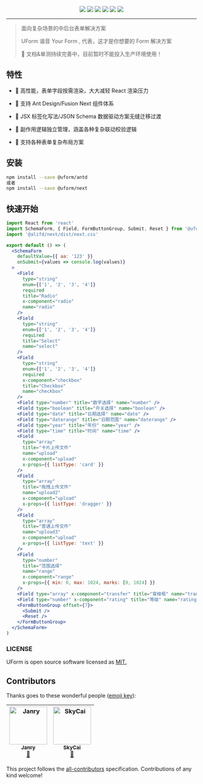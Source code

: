 <p align="center">
<img src="https://img.alicdn.com/tfs/TB1Tw1_ImzqK1RjSZFLXXcn2XXa-1400-797.png">
<a href="https://www.npmjs.com/package/@uform/react"><img src="https://img.shields.io/npm/v/@uform/react.svg"></a>
<a href="https://www.npmjs.com/package/@uform/antd"><img src="https://img.shields.io/npm/v/@uform/antd.svg"></a>
<a href="https://www.npmjs.com/package/@uform/next"><img src="https://img.shields.io/npm/v/@uform/next.svg"></a>
<a href="https://travis-ci.com/alibaba/uform"><img src="https://travis-ci.com/alibaba/uform.svg?branch=master"></a>
<a href="https://standardjs.com"><img src="https://img.shields.io/badge/code_style-standard-brightgreen.svg"></a>
</p>

---

> 面向复杂场景的中后台表单解决方案
>
> UForm 谐音 Your Form , 代表，这才是你想要的 Form 解决方案
>
> 🚧 文档&单测持续完善中，目前暂时不能投入生产环境使用！

## 特性

- 🚀 高性能，表单字段按需渲染，大大减轻 React 渲染压力
- 🧩 支持 Ant Design/Fusion Next 组件体系
- 🎨 JSX 标签化写法/JSON Schema 数据驱动方案无缝迁移过渡
- 🏅 副作用逻辑独立管理，涵盖各种复杂联动校验逻辑

- 🌯 支持各种表单复杂布局方案

## 安装

```bash
npm install --save @uform/antd
或者
npm install --save @uform/next
```

## 快速开始

```jsx
import React from 'react'
import SchemaForm, { Field, FormButtonGroup, Submit, Reset } from '@uform/next'
import '@alifd/next/dist/next.css'

export default () => (
  <SchemaForm
    defaultValue={{ aa: '123' }}
    onSubmit={values => console.log(values)}
  >
    <Field
      type="string"
      enum={['1', '2', '3', '4']}
      required
      title="Radio"
      x-component="radio"
      name="radio"
    />
    <Field
      type="string"
      enum={['1', '2', '3', '4']}
      required
      title="Select"
      name="select"
    />
    <Field
      type="string"
      enum={['1', '2', '3', '4']}
      required
      x-component="checkbox"
      title="Checkbox"
      name="checkbox"
    />
    <Field type="number" title="数字选择" name="number" />
    <Field type="boolean" title="开关选择" name="boolean" />
    <Field type="date" title="日期选择" name="date" />
    <Field type="daterange" title="日期范围" name="daterange" />
    <Field type="year" title="年份" name="year" />
    <Field type="time" title="时间" name="time" />
    <Field
      type="array"
      title="卡片上传文件"
      name="upload"
      x-component="upload"
      x-props={{ listType: 'card' }}
    />
    <Field
      type="array"
      title="拖拽上传文件"
      name="upload2"
      x-component="upload"
      x-props={{ listType: 'dragger' }}
    />
    <Field
      type="array"
      title="普通上传文件"
      name="upload3"
      x-component="upload"
      x-props={{ listType: 'text' }}
    />
    <Field
      type="number"
      title="范围选择"
      name="range"
      x-component="range"
      x-props={{ min: 0, max: 1024, marks: [0, 1024] }}
    />
    <Field type="array" x-component="transfer" title="穿梭框" name="transfer" />
    <Field type="number" x-component="rating" title="等级" name="rating" />
    <FormButtonGroup offset={7}>
      <Submit />
      <Reset />
    </FormButtonGroup>
  </SchemaForm>
)
```

### LICENSE

UForm is open source software licensed as
[MIT.](https://github.com/alibaba/uform/blob/master/LICENSE.md)

## Contributors

Thanks goes to these wonderful people
([emoji key](https://allcontributors.org/docs/en/emoji-key)):

<!-- ALL-CONTRIBUTORS-LIST:START - Do not remove or modify this section -->
<!-- prettier-ignore -->
| [<img src="https://avatars0.githubusercontent.com/u/4060976?v=4" width="100px;" alt="Janry"/><br /><sub><b>Janry</b></sub>](https://github.com/janryWang)<br />[🎨](#design-janryWang "Design") | [<img src="https://avatars1.githubusercontent.com/u/3118988?v=4" width="100px;" alt="SkyCai"/><br /><sub><b>SkyCai</b></sub>](http://cnt1992.github.io)<br />[🎨](#design-cnt1992 "Design") |
| :---: | :---: |

<!-- ALL-CONTRIBUTORS-LIST:END -->

This project follows the
[all-contributors](https://github.com/all-contributors/all-contributors)
specification. Contributions of any kind welcome!
